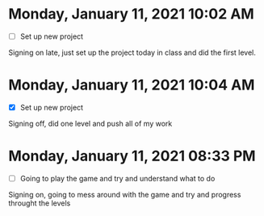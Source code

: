 # Monday, January 11, 2021 10:02 AM
- [ ] Set up new project

Signing on late, just set up the project today in class and did the first level.

# Monday, January 11, 2021 10:04 AM
- [x] Set up new project

Signing off, did one level and push all of my work

# Monday, January 11, 2021 08:33 PM
- [ ] Going to play the game and try and understand what to do

Signing on, going to mess around with the game and try and progress throught the levels
